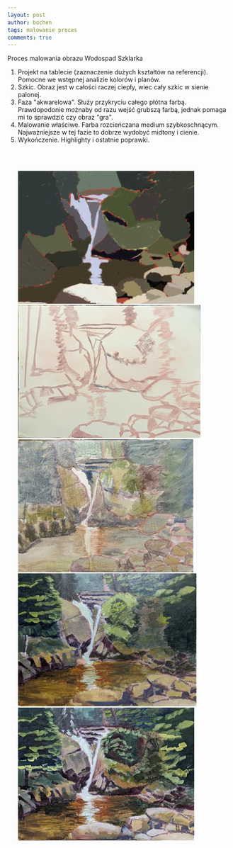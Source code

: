 ```yaml
---
layout: post
author: bochen
tags: malowanie proces
comments: true
---
```

Proces malowania obrazu Wodospad Szklarka

1. Projekt na tablecie (zaznaczenie dużych kształtów na referencji). Pomocne we wstępnej analizie kolorów i planów.
2. Szkic. Obraz jest w całości raczej ciepły, wiec cały szkic w sienie palonej.
3. Faza "akwarelowa". Służy przykryciu całego płótna farbą. Prawdopodonie możnaby od razu wejść grubszą farbą, jednak pomaga mi to sprawdzić czy obraz "gra".
4. Malowanie właściwe. Farba rozcieńczana medium szybkoschnącym. Najważniejsze w tej fazie to dobrze wydobyć midtony i cienie.
5. Wykończenie. Highlighty i ostatnie poprawki.

<br /><br />

<ul id="media" class="clearfix justified-gallery">
<div
            class="albumList"
            data-sub-html=""
            data-download-url="../assets/images/002_wodospad_szklarka/large_000.jpg"
            data-src="../assets/images/002_wodospad_szklarka/large_000.jpg"
            data-exthumbimage="../assets/images/002_wodospad_szklarka/thumb_000.jpg"
            >
            <a href="../assets/images/002_wodospad_szklarka/large_000.jpg">
            <img src="../assets/images/002_wodospad_szklarka/small_000.jpg" height="300" />
            </a>
            </div>
<div
            class="albumList"
            data-sub-html=""
            data-download-url="../assets/images/002_wodospad_szklarka/large_001.jpg"
            data-src="../assets/images/002_wodospad_szklarka/large_001.jpg"
            data-exthumbimage="../assets/images/002_wodospad_szklarka/thumb_001.jpg"
            >
            <a href="../assets/images/002_wodospad_szklarka/large_001.jpg">
            <img src="../assets/images/002_wodospad_szklarka/small_001.jpg" height="300" />
            </a>
            </div>
<div
            class="albumList"
            data-sub-html=""
            data-download-url="../assets/images/002_wodospad_szklarka/large_002.jpg"
            data-src="../assets/images/002_wodospad_szklarka/large_002.jpg"
            data-exthumbimage="../assets/images/002_wodospad_szklarka/thumb_002.jpg"
            >
            <a href="../assets/images/002_wodospad_szklarka/large_002.jpg">
            <img src="../assets/images/002_wodospad_szklarka/small_002.jpg" height="300" />
            </a>
            </div>
<div
            class="albumList"
            data-sub-html=""
            data-download-url="../assets/images/002_wodospad_szklarka/large_003.jpg"
            data-src="../assets/images/002_wodospad_szklarka/large_003.jpg"
            data-exthumbimage="../assets/images/002_wodospad_szklarka/thumb_003.jpg"
            >
            <a href="../assets/images/002_wodospad_szklarka/large_003.jpg">
            <img src="../assets/images/002_wodospad_szklarka/small_003.jpg" height="300" />
            </a>
            </div>
<div
            class="albumList"
            data-sub-html=""
            data-download-url="../assets/images/002_wodospad_szklarka/large_004.jpg"
            data-src="../assets/images/002_wodospad_szklarka/large_004.jpg"
            data-exthumbimage="../assets/images/002_wodospad_szklarka/thumb_004.jpg"
            >
            <a href="../assets/images/002_wodospad_szklarka/large_004.jpg">
            <img src="../assets/images/002_wodospad_szklarka/small_004.jpg" height="300" />
            </a>
            </div>
</ul>